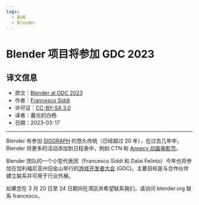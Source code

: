 ```yaml
---
tags:
  - 新闻
  - Blender
---
```


# Blender 项目将参加 GDC 2023

## 译文信息

- 原文：[Blender at GDC 2023](https://www.blender.org/events/blender-at-gdc-2023/)
- 作者：[Francesco Siddi](https://www.blender.org/author/fsiddi/)
- 许可证：[CC-BY-SA 3.0](https://creativecommons.org/licenses/by-sa/3.0/)
- 译者：暮光的白杨
- 日期：2023-03-17

----

Blender 有参加 [SIGGRAPH](https://www.youtube.com/watch?v=9G9I4WFe3B0) 的悠久传统（已经超过 20 年），在过去几年中，Blender 将更多的活动添加到日程表中，例如 CTN 和 [Annecy 动画电影节](https://www.annecyfestival.com/home)。

Blender 团队的一个小型代表团（Francesco Siddi 和 Dalai Felinto）今年也将参加在加利福尼亚州旧金山举行的[游戏开发者大会](https://gdconf.com/) (GDC)。主要目标是与合作伙伴建立联系并可用于行业外展。

如果您在 3 月 20 日至 24 日期间在湾区并希望联系我们，请访问 blender.org 联系 francesco。